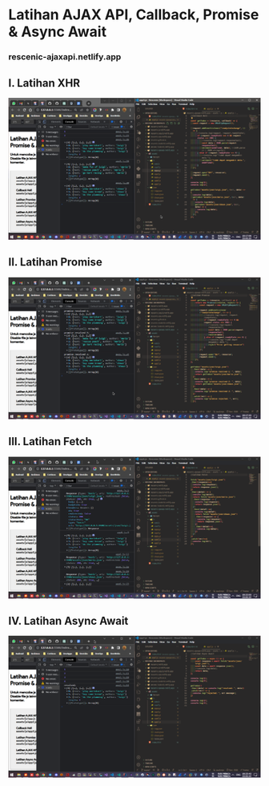 # Latihan AJAX API, Callback, Promise & Async Await

### rescenic-ajaxapi.netlify.app

## I. Latihan XHR
![assets/img/1-latihan-xhr.png](assets/img/1-latihan-xhr.png)

## II. Latihan Promise
![assets/img/2-latihan-promise.png](assets/img/2-latihan-promise.png)

## III. Latihan Fetch
![assets/img/3-latihan-fetch.png](assets/img/3-latihan-fetch.png)

## IV. Latihan Async Await
![assets/img/4-latihan-async-await.png](assets/img/4-latihan-async-await.png)
